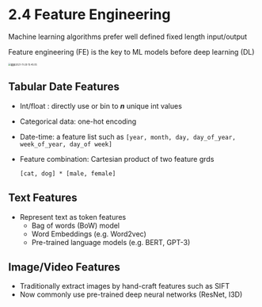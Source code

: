 # 2.4 Feature Engineering

Machine learning algorithms prefer well defined fixed length input/output

Feature engineering (FE) is the key to ML models before deep learning (DL)

<img src="/Users/hanyixiao/Library/Application Support/typora-user-images/截屏2021-11-29 15.45.05.png" alt="截屏2021-11-29 15.45.05" style="zoom: 33%;" />

## Tabular Date Features

- Int/float : directly use or bin to ***n*** unique int values

- Categorical data: one-hot encoding

- Date-time: a feature list such as `[year, month, day, day_of_year, week_of_year, day_of week]`

- Feature combination: Cartesian product of two feature grds

  `[cat, dog] * [male, female]`

## Text Features

- Represent text as token features
  - Bag of words (BoW) model
  - Word Embeddings (e.g. Word2vec)
  - Pre-trained language models (e.g. BERT, GPT-3)

## Image/Video Features

- Traditionally extract images by hand-craft features such as SIFT
- Now commonly use pre-trained deep neural networks (ResNet, I3D)